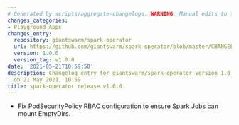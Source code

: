 ```yaml
---
# Generated by scripts/aggregate-changelogs. WARNING: Manual edits to this files will be overwritten.
changes_categories:
- Playground Apps
changes_entry:
  repository: giantswarm/spark-operator
  url: https://github.com/giantswarm/spark-operator/blob/master/CHANGELOG.md#100---2021-05-21
  version: 1.0.0
  version_tag: v1.0.0
date: '2021-05-21T10:59:50'
description: Changelog entry for giantswarm/spark-operator version 1.0.0, published
  on 21 May 2021, 10:59
title: spark-operator release v1.0.0
---
```


- Fix PodSecurityPolicy RBAC configuration to ensure Spark Jobs can mount EmptyDirs.

